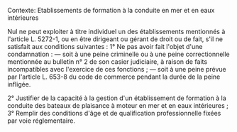 Contexte: Etablissements de formation à la conduite en mer et en eaux intérieures

Nul ne peut exploiter à titre individuel un des établissements mentionnés à l'article L. 5272-1, ou en être dirigeant ou gérant de droit ou de fait, s'il ne satisfait aux conditions suivantes : 1° Ne pas avoir fait l'objet d'une condamnation : ― soit à une peine criminelle ou à une peine correctionnelle mentionnée au bulletin n° 2 de son casier judiciaire, à raison de faits incompatibles avec l'exercice de ces fonctions ; ― soit à une peine prévue par l'article L. 653-8 du code de commerce pendant la durée de la peine infligée.

2° Justifier de la capacité à la gestion d'un établissement de formation à la conduite des bateaux de plaisance à moteur en mer et en eaux intérieures ; 3° Remplir des conditions d'âge et de qualification professionnelle fixées par voie réglementaire.